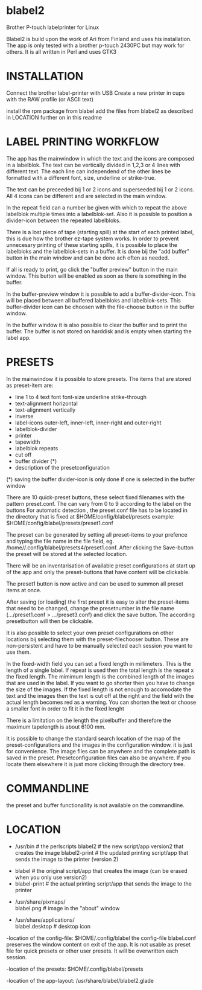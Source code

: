 # blabel2
Brother P-touch labelprinter for Linux

Blabel2 is build upon the work of Ari from Finland and uses his installation.
The app is only tested with a brother p-touch 2430PC but may work for others.
It is all written in Perl and uses GTK3


# INSTALLATION

Connect the brother label-printer with USB
Create a new printer in cups with the RAW profile (or ASCII text)

install the rpm package from blabel
add the files from blabel2 as described in LOCATION further on in this readme


# LABEL PRINTING WORKFLOW

The app has the mainwindow in which the text and the icons are composed in a labelblok. 
The text can be vertically divided in 1,2,3 or 4 lines with different text.
The each line can independend of the other lines be formatted with a different font, size, underline or strike-true.

The text can be preceeded bij 1 or 2 icons and superseeded bij 1 or 2 icons.
All 4 icons can be different and are selected in the main window.

In the repeat field can a number be given with which to repeat the above labelblok multiple times into a labelblok-set.
Also it is possible to position a divider-icon between the repeated labelbloks.

There is a lost piece of tape (starting spill) at the start of each printed label, this is due how the brother ez-tape system works.
In order to prevent unnecesary printing of these starting spills, it is possible to place the labelbloks and the labelblok-sets in a buffer.
It is done bij the "add buffer" button in the main window and can be done ach often as needed.

If all is ready to print, go click the "buffer preview" button in the main window. This button will be enabled as soon as there is something in the buffer.

In the buffer-preview window it is possible to add a buffer-divider-icon. This will be placed between all buffered labelbloks and labelblok-sets.
This buffer-divider icon can be choosen with the file-choose button in the buffer window.

In the buffer window it is also possible to clear the buffer and to print the buffer.
The buffer is not stored on harddisk and is empty when starting the label app.


# PRESETS

In the mainwindow it is possible to store presets. The items that are stored as preset-item are:
- line 1 to 4
  text
  font
  font-size
  underline
  strike-through
- text-alignment horizontal
- text-alignment vertically
- inverse
- label-icons outer-left, inner-left, inner-right and outer-right
- labelblok-divider
- printer
- tapewidth
- labelblok repeats
- cut off
- buffer divider (*)
- description of the presetconfiguration

(*) saving the buffer divider-icon is only done if one is selected in the buffer window

There are 10 quick-preset buttons, these select fixed filenames with the pattern preset<x>.conf.
The <x> can vary from 0 to 9 according to the label on the buttons
For automatic detection , the preset<x>.conf file has to be located in the directory that is fixed at $HOME/config/blabel/presets
example: $HOME/config/blabel/presets/preset1.conf

The preset can be generated by setting all preset-items to your prefence and typing the file name in the file field, eg. /home/<username>/.config/blabel/presets4/preset1.conf. After clicking the Save-button the preset will be stored at the selected location.

There will be an inventarisation of available preset configurations at start up of the app and only the preset-buttons that have content will be clickable.

The preset1 button is now active and can be used to summon all preset items at once.

After saving (or loading) the first preset it is easy to alter the preset-items that need to be changed, change the presetnumber in the file name (.../preset1.conf > .../preset3.conf) and click the save button. The according presetbutton will then be clickable.

It is also possible to select your own preset configurations on other locations bij selecting them with the preset-filechooser button. These are non-persistent and have to be manually selected each session you want to use them.


In the fixed-width field you can set a fixed length in millimeters. This is the length of a single label. If repeat is used then the total length is the repeat x the fixed length.
The mimimum length is the combined length of the images that are used in the label. If you want to go shorter then you have to change the size of the images.
If the fixed length is not enough to accomodate the text and the images then the text is cut off at the right and the field with the actual length becomes red as a warning.
You can shorten the text or choose a smaller font in order to fit it in the fixed lenght


There is a limitation on the length the pixelbuffer and therefore the maximum tapelength is about 6100 mm.

It is possible to change the standard search location of the map of the preset-configurations and the images in the configuration window. it is just for convenience.
The image files can be anywhere and the complete path is saved in the preset.
Presetconfiguration files can also be anywhere. If you locate them elsewhere it is just more clicking through the directory tree.


# COMMANDLINE

the preset and buffer functionallity is not available on the commandline. 

# LOCATION

- /usr/bin        # the perlscripts 
  blabel2         # the new script/app version2 that creates the image
  blabel2-print   # the updated printing script/app that sends the image to the printer (version 2)

*  blabel          # the original script/app that creates the image (can be erased when you only use version2)
*  blabel-print    # the actual printing script/app that sends the image to the printer

  
- /usr/share/pixmaps/  
  blabel.png      # image in the "about" window
  
- /usr/share/applications/  
  blabel.desktop  # desktop icon

-location of the config-file: $HOME/.config/blabel
  the config-file blabel.conf preserves the window content on exit of the app. It is not usable as preset file for quick presets or other user presets. It will be overwritten each session.

-location of the presets: $HOME/.config/blabel/presets
  
-location of the app-layout: /usr/share/blabel/blabel2.glade
